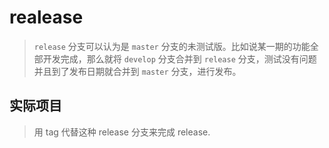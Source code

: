 # realease
> `release` 分支可以认为是 `master` 分支的未测试版。比如说某一期的功能全部开发完成，那么就将 `develop` 分支合并到 `release` 分支，测试没有问题并且到了发布日期就合并到 `master` 分支，进行发布。

## 实际项目
> 用 tag 代替这种 release 分支来完成 release.
